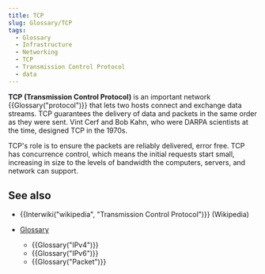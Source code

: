 ```yaml
---
title: TCP
slug: Glossary/TCP
tags:
  - Glossary
  - Infrastructure
  - Networking
  - TCP
  - Transmission Control Protocol
  - data
---
```

**TCP (Transmission Control Protocol)** is an important network {{Glossary("protocol")}} that lets two hosts connect and exchange data streams.  TCP guarantees the delivery of data and packets in the same order as they were sent.  Vint Cerf and Bob Kahn, who were DARPA scientists at the time, designed TCP in the 1970s.

TCP's role is to ensure the packets are reliably delivered, error free.  TCP has concurrence control, which means the initial requests start small, increasing in size to the levels of bandwidth the computers, servers, and network can support.

## See also

- {{Interwiki("wikipedia", "Transmission Control Protocol")}} (Wikipedia)
- [Glossary](/en-US/docs/Glossary)

  - {{Glossary("IPv4")}}
  - {{Glossary("IPv6")}}
  - {{Glossary("Packet")}}
